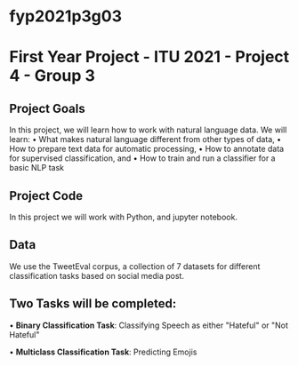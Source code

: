 # fyp2021p3g03
# First Year Project - ITU 2021 - Project 4 - Group 3

## Project Goals
In this project, we will learn how to work with natural language data. We will learn:
• What makes natural language different from other types of data,
• How to prepare text data for automatic processing,
• How to annotate data for supervised classification, and
• How to train and run a classifier for a basic NLP task

## Project Code
In this project we will work with Python, and jupyter notebook.

## Data
We use the TweetEval corpus, a collection of 7 datasets for different classification tasks
based on social media post.

## Two Tasks will be completed:
• **Binary Classification Task**: 
Classifying Speech as either "Hateful" or "Not Hateful"

• **Multiclass Classification Task**:
Predicting Emojis 
